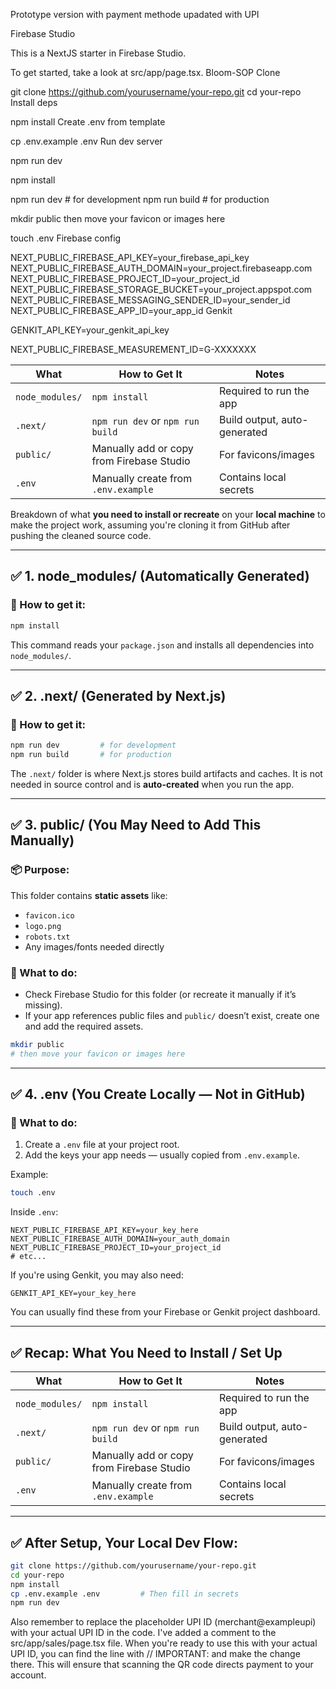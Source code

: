 Prototype version with payment methode upadated with UPI

Firebase Studio

This is a NextJS starter in Firebase Studio.

To get started, take a look at src/app/page.tsx.
Bloom-SOP
Clone

git clone https://github.com/yourusername/your-repo.git cd your-repo
Install deps

npm install
Create .env from template

cp .env.example .env
Run dev server

npm run dev

npm install

npm run dev # for development npm run build # for production

mkdir public
then move your favicon or images here

touch .env
Firebase config

NEXT_PUBLIC_FIREBASE_API_KEY=your_firebase_api_key NEXT_PUBLIC_FIREBASE_AUTH_DOMAIN=your_project.firebaseapp.com NEXT_PUBLIC_FIREBASE_PROJECT_ID=your_project_id NEXT_PUBLIC_FIREBASE_STORAGE_BUCKET=your_project.appspot.com NEXT_PUBLIC_FIREBASE_MESSAGING_SENDER_ID=your_sender_id NEXT_PUBLIC_FIREBASE_APP_ID=your_app_id
Genkit

GENKIT_API_KEY=your_genkit_api_key

NEXT_PUBLIC_FIREBASE_MEASUREMENT_ID=G-XXXXXXX

| What            | How to Get It                             | Notes                        |
| --------------- | ----------------------------------------- | ---------------------------- |
| `node_modules/` | `npm install`                             | Required to run the app      |
| `.next/`        | `npm run dev` or `npm run build`          | Build output, auto-generated |
| `public/`       | Manually add or copy from Firebase Studio | For favicons/images          |
| `.env`          | Manually create from `.env.example`       | Contains local secrets       |






Breakdown of what **you need to install or recreate** on your **local machine** to make the project work, assuming you're cloning it from GitHub after pushing the cleaned source code.

---

## ✅ 1. **node\_modules/** (Automatically Generated)

### 🔧 How to get it:

```bash
npm install
```

This command reads your `package.json` and installs all dependencies into `node_modules/`.

---

## ✅ 2. **.next/** (Generated by Next.js)

### 🔧 How to get it:

```bash
npm run dev         # for development
npm run build       # for production
```

The `.next/` folder is where Next.js stores build artifacts and caches. It is not needed in source control and is **auto-created** when you run the app.

---

## ✅ 3. **public/** (You May Need to Add This Manually)

### 📦 Purpose:

This folder contains **static assets** like:

* `favicon.ico`
* `logo.png`
* `robots.txt`
* Any images/fonts needed directly

### 🔧 What to do:

* Check Firebase Studio for this folder (or recreate it manually if it’s missing).
* If your app references public files and `public/` doesn’t exist, create one and add the required assets.

```bash
mkdir public
# then move your favicon or images here
```

---

## ✅ 4. **.env** (You Create Locally — Not in GitHub)

### 🔧 What to do:

1. Create a `.env` file at your project root.
2. Add the keys your app needs — usually copied from `.env.example`.

Example:

```bash
touch .env
```

Inside `.env`:

```env
NEXT_PUBLIC_FIREBASE_API_KEY=your_key_here
NEXT_PUBLIC_FIREBASE_AUTH_DOMAIN=your_auth_domain
NEXT_PUBLIC_FIREBASE_PROJECT_ID=your_project_id
# etc...
```

If you're using Genkit, you may also need:

```env
GENKIT_API_KEY=your_key_here
```

You can usually find these from your Firebase or Genkit project dashboard.

---

## ✅ Recap: What You Need to Install / Set Up

| What            | How to Get It                             | Notes                        |
| --------------- | ----------------------------------------- | ---------------------------- |
| `node_modules/` | `npm install`                             | Required to run the app      |
| `.next/`        | `npm run dev` or `npm run build`          | Build output, auto-generated |
| `public/`       | Manually add or copy from Firebase Studio | For favicons/images          |
| `.env`          | Manually create from `.env.example`       | Contains local secrets       |

---

## ✅ After Setup, Your Local Dev Flow:

```bash
git clone https://github.com/yourusername/your-repo.git
cd your-repo
npm install
cp .env.example .env         # Then fill in secrets
npm run dev
```

Also remember to replace the placeholder UPI ID (merchant@exampleupi) with your actual UPI ID in the code.
I've added a comment to the src/app/sales/page.tsx file. When you're ready to use this with your actual UPI ID, you can find the line with // IMPORTANT: and make the change there. This will ensure that scanning the QR code directs payment to your account.
